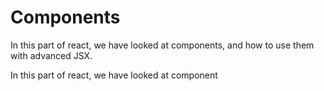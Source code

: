 # Components

In this part of react, we have looked at components, and how to use them with advanced JSX.

In this part of react, we have looked at component
